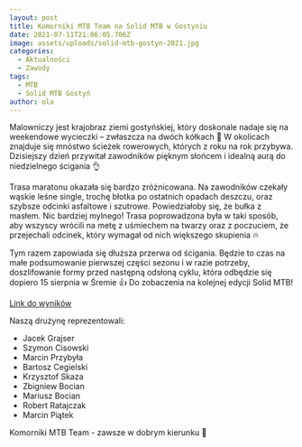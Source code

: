 ```yaml
---
layout: post
title: Komorniki MTB Team na Solid MTB w Gostyniu
date: 2021-07-11T21:06:05.706Z
image: assets/uploads/solid-mtb-gostyn-2021.jpg
categories:
  - Aktualności
  - Zawody
tags:
  - MTB
  - Solid MTB Gostyń
author: ola
---
```

Malowniczy jest krajobraz ziemi gostyńskiej, który doskonale nadaje się na weekendowe wycieczki – zwłaszcza na dwóch kółkach 🌳 W okolicach znajduje się mnóstwo ścieżek rowerowych, których z roku na rok przybywa. Dzisiejszy dzień przywitał zawodników pięknym słońcem i idealną aurą do niedzielnego ścigania 👌
<!--more-->

Trasa maratonu okazała się bardzo zróżnicowana. Na zawodników czekały wąskie leśne single, trochę błotka po ostatnich opadach deszczu, oraz szybsze odcinki asfaltowe i szutrowe. Powiedziałoby się, że bułka z masłem. Nic bardziej mylnego! Trasa poprowadzona była w taki sposób, aby wszyscy wrócili na metę z uśmiechem na twarzy oraz z poczuciem, że przejechali odcinek, który wymagał od nich większego skupienia 🔥

Tym razem zapowiada się dłuższa przerwa od ścigania. Będzie to czas na małe podsumowanie pierwszej części sezonu i w razie potrzeby, doszlifowanie formy przed następną odsłoną cyklu, która odbędzie się dopiero 15 sierpnia w Śremie 👍 Do zobaczenia na kolejnej edycji Solid MTB! 

[Link do wyników](https://domtel-sport.pl/wyniki,zawody,5041)

Naszą drużynę reprezentowali:
 - Jacek Grajser
 - Szymon Cisowski
 - Marcin Przybyła
 - Bartosz Cegielski
 - Krzysztof Skaza 
 - Zbigniew Bocian
 - Mariusz Bocian 
 - Robert Ratajczak
 - Marcin Piątek

Komorniki MTB Team - zawsze w dobrym kierunku 🙂